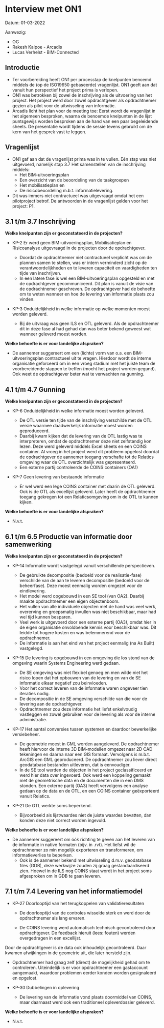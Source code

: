 # Interview met ON1

Datum: 01-03-2022

Aanwezig:
- OG
- Rakesh Kalpoe - Arcadis
- Lucas Verhelst - BIM-Connected

## Introductie
- Ter voorbereiding heeft ON1 per processtap de knelpunten benoemd middels de (op de ISO19650 gebaseerde) vragenlijst. ON1 geeft aan dat vanuit hun perspectief het project prima is verlopen.
- ON1 was betrokken bij zowel de inschrijving als de uitvoering van het project. Het project werd door zowel opdrachtgever als opdrachtnemer gezien als pilot voor de uitwisseling van informatie.
- Arcadis licht het plan voor de meeting toe: Eerst wordt de vragenlijst in het algemeen besproken, waarna de benoemde knelpunten in de lijst puntsgewijs worden besproken aan de hand van een paar begeleidende sheets. De presentatie wordt tijdens de sessie tevens gebruikt om de kern van het gesprek vast te leggen.

## Vragenlijst

- ON1 gaf aan dat de vragenlijst prima was in te vullen. Eén stap was niet uitgevoerd, namelijk stap 3.7 Het samenstellen van de inschrijving middels: 
  - Het BIM-uitvoeringsplan
  - Een overzicht van de beoordeling van de taakgroepen 
  - Het mobilisatieplan en 
  - De risicobeoordeling m.b.t. informatielevering.
- Dit was immers niet contractueel was uitgevraagd omdat het een pilotproject betrof. De antwoorden in de vragenlijst gelden voor het project: P1. 

## 3.1 t/m 3.7 Inschrijving

**Welke knelpunten zijn er geconstateerd in de projecten?**

- KP-2 Er werd geen BIM-uitvoeringsplan, Mobilisatieplan en Risicoanalyse uitgevraagd in de projecten door de opdrachtgever.
  - Doordat de opdrachtnemer niet contractueel verplicht was om de plannen samen te stellen, was er intern verminderd zicht op de  verantwoordelijkheden en te leveren capaciteit en vaardigheden ten tijde van inschrijven. 
  - In een latere fase is wel een BIM-uitvoeringsplan opgesteld en met de opdrachtgever gecommuniceerd. Dit plan is vanuit de visie van de opdrachtnemer geschreven. De opdrachtgever had de behoefte om te weten wanneer en hoe de levering van informatie plaats zou vinden.

- KP-3 Onduidelijkheid in welke informatie op welke momenten moest worden geleverd. 
  - Bij de uitvraag was geen ILS en OTL geleverd. Als de opdrachtnemer dit in deze fase al had gehad dan was beter bekend geweest wat wanneer geleverd moest worden.

**Welke behoefte is er voor landelijke afspraken?**

- De aannemer suggereert om een (lichte) vorm van o.a. een BIM-uitvoeringsplan contractueel uit te vragen. Hierdoor wordt de interne organisatie geforceerd om in een vroeg stadium met het juiste team de voorbereidende stappen te treffen (mocht het project worden gegund). Ook weet de opdrachtgever beter wat te verwachten na gunning.

## 4.1 t/m 4.7 Gunning

**Welke knelpunten zijn er geconstateerd in de projecten?**

- KP-6 Onduidelijkheid in welke informatie moest worden geleverd.
  - De OTL versie ten tijde van de inschrijving verschilde met de OTL versie waarmee daadwerkelijk informatie moest worden geproduceerd.
  - Daarbij kwam kijken dat de levering van de OTL lastig was te interpreteren, omdat de opdrachtnemer deze niet zelfstandig kon lezen. Deze werd geleverd middels Excel sheets en een COINS container. Al vroeg in het project werd dit probleem opgelost doordat de opdrachtgever de aannemer toegang verschafte tot de Relatics omgeving waar de OTL overzichtelijk was gepresenteerd.
  - Een externe partij controleerde de COINS containers (OA1)

- KP-7 Geen levering van bestaande informatie
  - Er wel werd een lege COINS container met daarin de OTL geleverd. Ook is de OTL als excellijst geleverd. Later heeft de opdrachtnemer toegang gekregen tot een Relaticsomgeving om in de OTL te kunnen kijken.

**Welke behoefte is er voor landelijke afspraken?**

- N.v.t.

## 6.1 t/m 6.5 Productie van informatie door samenwerking

**Welke knelpunten zijn er geconstateerd in de projecten?**

- KP-14 Informatie wordt vastgelegd vanuit verschillende perspectieven.
  - De gebruikte decompositie (bedoeld voor de realisatie-fase) verschilde van de aan te leveren decompositie (bedoeld voor de beheerfase). Deze moest eenmalig worden omgezet voor de eindlevering.
  - Het model werd opgebouwd in een SE tool (van OA2). Daarbij maakte opdrachtnemer een eigen objectenboom. 
  - Het vullen van alle individuele objecten met de hand was veel werk, overerving en groepsmatig invullen was niet beschikbaar, maar had wel tijd kunnen besparen. 
  - Veel werk is uitgevoerd door een externe partij (OA3), omdat hier in de eigen organisatie onvoldoende kennis voor beschikbaar was. Dit leidde tot hogere kosten en was belemmerend voor de opdrachnemer.
  - De informatie is aan het eind van het project eenmalig (na As Built) vastgelegd.

- KP-15 De levering is opgebouwd in een omgeving die los stond van de omgeving waarin Systems Engineering werd gedaan.
  - De SE omgeving was niet flexibel genoeg en men wilde niet het risico lopen dat het opbouwen van de levering en van de SE informatie elkaar negatief zou beinvloeden.
  - Voor het correct leveren van de informatie waren ongeveer tien iteraties nodig.
  - De decompositie in de SE omgeving verschilde van die voor de levering aan de opdrachtgever. 
  - Opdrachtnemer zou deze informatie het liefst enkelvoudig vastleggen en zowel gebruiken voor de levering als voor de interne administratie.

- KP-17 Het aantal conversies tussen systemen en daardoor bewerkelijke versiebeheer.
  - De geometrie moest in GML worden aangeleverd. De opdrachtnemer heeft hiervoor de interne 3D BIM-modellen omgezet naar 2D CAD tekeningen en daarna naar een GIS formaat. Vervolgens is m.b.t. ArcGIS een GML geproduceerd. De opdrachtnemer zou liever direct geodatabase bestanden uitleveren, dat is eenvoudiger.
  - In de SE tool werden de objecten in het project geclassificeerd en werd hier data over ingevoerd. Ook werd een koppeling gemaakt met de geometrische data en de documenten die in een DMS stonden. Een externe partij (OA3) heeft vervolgens een analyse gedaan op de data en de OTL, en een COINS container geëxporteerd vanuit Relatics.

- KP-21 De OTL werkte soms beperkend.
  - Bijvoorbeeld als lijstwaardes niet de juiste waardes bevatten, dan konden deze niet correct worden ingevuld.

**Welke behoefte is er voor landelijke afspraken?**

- De aannemer suggereert om óók richting te geven aan het leveren van de informatie in native formaten (bijv. in .rvt). Het liefst wil de opdrachnemer zo min mogelijk exporteren en transformeren, om informatieverlies te beperken.
  - Ook is de aannemer bekend met uitwisseling d.m.v. geodatabase files (GDB), deze werkwijze zouden zij graag gestandaardiseerd zien. Hoewel in de ILS nog COINS staat wordt in het project soms afgesproken om in GDB te gaan leveren.

## 7.1 t/m 7.4 Levering van het informatiemodel

- KP-27 Doorlooptijd van het terugkoppelen van validatieresultaten
  - De doorlooptijd van de controles wisselde sterk en werd door de opdrachtnemer als lang ervaren.

  - De COINS levering werd automatisch technisch gecontroleerd door opdrachtgever. De feedback hieruit (lees: fouten) werden overgedragen in een excellijst.

Door de opdrachtgever is de data ook inhoudelijk gecontroleerd. Daar kwamen afwijkingen in de geometrie uit, die later hersteld zijn.

  - Opdrachtnemer had graag zelf (direct) de mogelijkheid gehad om te controleren. Uiteindelijk is er voor opdrachtnemer een gastaccount aangemaakt, waardoor problemen eerder konden worden gesignaleerd en opgelost.

- KP-30 Dubbelingen in oplevering
  - De levering van de informatie vond plaats doormiddel van COINS, maar daarnaast werd ook een traditioneel opleverdossier geleverd.

**Welke behoefte is er voor landelijke afspraken?**

- N.v.t.


